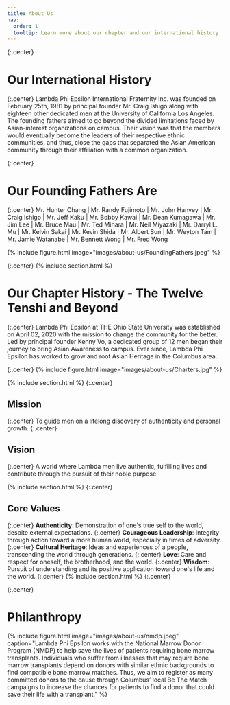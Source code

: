```yaml
---
title: About Us
nav:
  order: 1
  tooltip: Learn more about our chapter and our international history
---
```

{:.center}
# Our International History
{:.center}
Lambda Phi Epsilon International Fraternity Inc. was founded on February 25th, 1981 by principal founder Mr. Craig Ishigo along with eighteen other dedicated men at the University of California Los Angeles. The founding fathers aimed to go beyond the divided limitations faced by Asian-interest organizations on campus. Their vision was that the members would eventually become the leaders of their respective ethnic communities, and thus, close the gaps that separated the Asian American community through their affiliation with a common organization.

{:.center}
# Our Founding Fathers Are
{:.center}
Mr. Hunter Chang | Mr. Randy Fujimoto | Mr. John Hanvey | Mr. Craig Ishigo | Mr. Jeff Kaku | Mr. Bobby Kawai | Mr. Dean Kumagawa | Mr. Jim Lee | Mr. Bruce Mau | Mr. Ted Mihara | Mr. Neil Miyazaki | Mr. Darryl L. Mu | Mr. Kelvin Sakai | Mr. Kevin Shida | Mr. Albert Sun | Mr. Weyton Tam | Mr. Jamie Watanabe | Mr. Bennett Wong | Mr. Fred Wong

{%
  include figure.html
  image="images/about-us/FoundingFathers.jpeg"
%}

{:.center}
{% include section.html %}
# Our Chapter History - The Twelve Tenshi and Beyond
{:.center}
Lambda Phi Epsilon at THE Ohio State University was established on April 02, 2020 with the mission to change the community for the better. Led by principal founder Kenny Vo, a dedicated group of 12 men began their journey to bring Asian Awareness to campus. Ever since, Lambda Phi Epsilon has worked to grow and root Asian Heritage in the Columbus area.

{:.center}
{%
  include figure.html
  image="images/about-us/Charters.jpg"
%}

{% include section.html %}
{:.center}
## Mission
{:.center}
To guide men on a lifelong discovery of authenticity and personal growth.
{:.center}
## Vision
{:.center}
A world where Lambda men live authentic, fulfilling lives and contribute through the pursuit of their noble purpose.

{% include section.html %}
{:.center}
## Core Values
{:.center}
**Authenticity**: Demonstration of one's true self to the world, despite external expectations.
{:.center}
**Courageous Leadership**: Integrity through action toward a more human world, especially in times of adversity.
{:.center}
**Cultural Heritage**: Ideas and experiences of a people, transcending the world through generations.
{:.center}
**Love**: Care and respect for oneself, the brotherhood, and the world.
{:.center}
**Wisdom**: Pursuit of understanding and its positive application toward one's life and the world.
{:.center}
{% include section.html %}
{:.center}

{:.center}
# Philanthropy

{%
  include figure.html
  image="images/about-us/nmdp.jpeg"
  caption="Lambda Phi Epsilon works with the National Marrow Donor Program (NMDP) to help save the lives of patients requiring bone marrow transplants. Individuals who suffer from illnesses that may require bone marrow transplants depend on donors with similar ethnic backgrounds to find compatible bone marrow matches. Thus, we aim to register as many committed donors to the cause through Columbus’ local Be The Match campaigns to increase the chances for patients to find a donor that could save their life with a transplant."
%}


